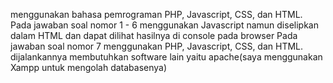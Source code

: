 menggunakan bahasa pemrograman PHP, Javascript, CSS, dan HTML. 
Pada jawaban soal nomor 1 - 6 menggunakan Javascript namun diselipkan dalam HTML dan dapat dilihat hasilnya di console pada browser
Pada jawaban soal nomor 7 menggunakan PHP, Javascript, CSS, dan HTML. dijalankannya membutuhkan software lain yaitu apache(saya menggunakan Xampp untuk mengolah databasenya)
